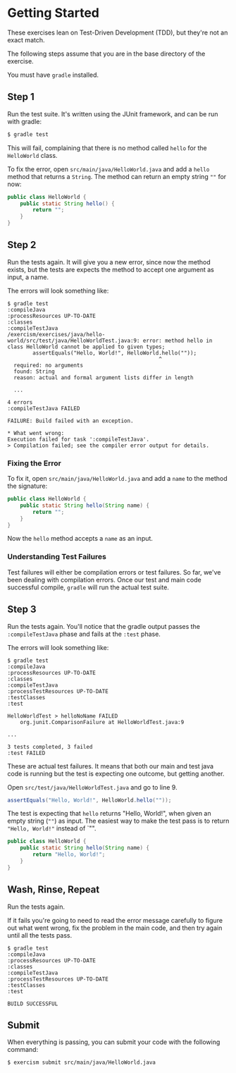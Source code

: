 # Getting Started

These exercises lean on Test-Driven Development (TDD), but they're not an exact match.

The following steps assume that you are in the base directory of the exercise.

You must have `gradle` installed.

## Step 1

Run the test suite. It's written using the JUnit framework, and can be run with gradle:

```sh
$ gradle test
```

This will fail, complaining that there is no method called `hello` for the `HelloWorld` class.

To fix the error, open `src/main/java/HelloWorld.java` and add a `hello` method that returns a `String`.
The method can return an empty string `""` for now:

```java
public class HelloWorld { 
    public static String hello() {
        return "";
    }
}
```

## Step 2

Run the tests again. It will give you a new error, since now the method exists, but the tests are expects the
method to accept one argument as input, a name.

The errors will look something like:

```
$ gradle test
:compileJava
:processResources UP-TO-DATE
:classes
:compileTestJava
/exercism/exercises/java/hello-world/src/test/java/HelloWorldTest.java:9: error: method hello in class HelloWorld cannot be applied to given types;
        assertEquals("Hello, World!", HelloWorld.hello(""));
                                                ^
  required: no arguments
  found: String
  reason: actual and formal argument lists differ in length

  ...

4 errors
:compileTestJava FAILED

FAILURE: Build failed with an exception.

* What went wrong:
Execution failed for task ':compileTestJava'.
> Compilation failed; see the compiler error output for details.
```

### Fixing the Error

To fix it, open `src/main/java/HelloWorld.java` and add a `name` to the method the signature:

```java
public class HelloWorld {
    public static String hello(String name) {
        return "";
    }
}
```

Now the `hello` method accepts a `name` as an input.

### Understanding Test Failures

Test failures will either be compilation errors or test failures. So far, we've been dealing with compilation
errors. Once our test and main code successful compile, `gradle` will run the actual test suite.

## Step 3

Run the tests again. You'll notice that the gradle output passes the `:compileTestJava` phase and fails
at the `:test` phase.

The errors will look something like:

```
$ gradle test
:compileJava
:processResources UP-TO-DATE
:classes
:compileTestJava
:processTestResources UP-TO-DATE
:testClasses
:test

HelloWorldTest > helloNoName FAILED
    org.junit.ComparisonFailure at HelloWorldTest.java:9

...

3 tests completed, 3 failed
:test FAILED
```

These are actual test failures. It means that both our main and test java code is running but the test is
expecting one outcome, but getting another.

Open `src/test/java/HelloWorldTest.java` and go to line 9.

```java
assertEquals("Hello, World!", HelloWorld.hello(""));
```

The test is expecting that `hello` returns "Hello, World!", when given an empty string (`""`) as input.
The easiest way to make the test pass is to return `"Hello, World!"` instead of `"".

```java
public class HelloWorld {
    public static String hello(String name) {
        return "Hello, World!";
    }
}
```

## Wash, Rinse, Repeat

Run the tests again.

If it fails you're going to need to read the error message carefully to figure out what went wrong, fix the problem
in the main code, and then try again until all the tests pass.

```
$ gradle test
:compileJava
:processResources UP-TO-DATE
:classes
:compileTestJava
:processTestResources UP-TO-DATE
:testClasses
:test

BUILD SUCCESSFUL
```

## Submit

When everything is passing, you can submit your code with the following command:

```
$ exercism submit src/main/java/HelloWorld.java
```



